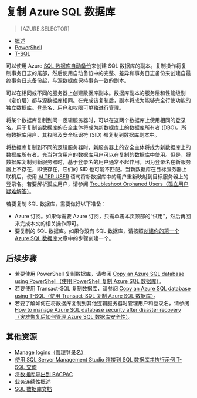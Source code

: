 <properties
	pageTitle="复制 Azure SQL 数据库 | Azure"
	description="创建 Azure SQL 数据库的副本"
	services="sql-database"
	documentationCenter=""
	authors="stevestein"
	manager="jeffreyg"
	editor=""/>

<tags
	ms.service="sql-database"
	ms.date="06/16/2016"
	wacn.date="07/11/2016"/>



# 复制 Azure SQL 数据库

> [AZURE.SELECTOR]
- [概述](/documentation/articles/sql-database-copy/)
- [PowerShell](/documentation/articles/sql-database-copy-powershell/)
- [T-SQL](/documentation/articles/sql-database-copy-transact-sql/)

可以使用 Azure [SQL 数据库自动备份](/documentation/articles/sql-database-automated-backups/)来创建 SQL 数据库的副本。复制操作将复制事务日志的尾部，然后使用自动备份中的完整、差异和事务日志备份来创建自最终事务日志备份起，与源数据库保持事务一致的副本。

可以在相同或不同的服务器上创建数据库副本。数据库副本的服务层和性能级别（定价层）都与源数据库相同。在完成该复制后，副本将成为能够完全行使功能的独立数据库。登录名、用户和权限可单独进行管理。

将某个数据库复制到同一逻辑服务器时，可以在这两个数据库上使用相同的登录名。用于复制该数据库的安全主体将成为新数据库上的数据库所有者 (DBO)。所有数据库用户、其权限及安全标识符 (SID) 都复制到数据库副本中。

将数据库复制到不同的逻辑服务器时，新服务器上的安全主体将成为新数据库上的数据库所有者。充当包含用户的数据库用户可以在复制的数据库中使用。但是，将数据库复制到新服务器时，基于登录名的用户通常不起作用，因为登录名在新服务器上不存在，即使存在，它们的 SID 也可能不匹配。当新数据库在目标服务器上联机后，使用 [ALTER USER](https://msdn.microsoft.com/zh-cn/library/ms176060.aspx) 语句将新数据库中的用户重新映射到目标服务器上的登录名。若要解析孤立用户，请参阅 [Troubleshoot Orphaned Users（孤立用户疑难解答）](https://msdn.microsoft.com/zh-cn/library/ms175475.aspx)。


若要复制 SQL 数据库，需要做好以下准备：

- Azure 订阅。如果你需要 Azure 订阅，只需单击本页顶部的“试用”，然后再回来完成本文的相关操作即可。
- 要复制的 SQL 数据库。如果你没有 SQL 数据库，请按照[创建你的第一个 Azure SQL 数据库](/documentation/articles/sql-database-get-started/)文章中的步骤创建一个。

## 后续步骤


- 若要使用 PowerShell 复制数据库，请参阅 [Copy an Azure SQL database using PowerShell（使用 PowerShell 复制 Azure SQL 数据库）](/documentation/articles/sql-database-copy-powershell/)。
- 若要使用 Transact-SQL 复制数据库，请参阅 [Copy an Azure SQL database using T-SQL（使用 Transact-SQL 复制 Azure SQL 数据库）](/documentation/articles/sql-database-copy-transact-sql/)。
- 若要了解如何在将数据库复制到其他逻辑服务器时管理用户和登录名，请参阅 [How to manage Azure SQL database security after disaster recovery（灾难恢复后如何管理 Azure SQL 数据库安全性）](/documentation/articles/sql-database-geo-replication-security-config/)。



## 其他资源

- [Manage logins（管理登录名）](/documentation/articles/sql-database-manage-logins/)
- [使用 SQL Server Management Studio 连接到 SQL 数据库并执行示例 T-SQL 查询](/documentation/articles/sql-database-connect-query-ssms/)
- [将数据库导出到 BACPAC](/documentation/articles/sql-database-export-powershell/)
- [业务连续性概述](/documentation/articles/sql-database-business-continuity/)
- [SQL 数据库文档](/documentation/services/sql-databases/)

<!---HONumber=Mooncake_0704_2016-->